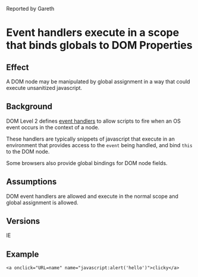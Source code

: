 Reported by Gareth

# Event handlers execute in a scope that binds globals to DOM Properties #

## Effect ##
A DOM node may be manipulated by global assignment in a way that could execute unsanitized javascript.


## Background ##
DOM Level 2 defines [event handlers](http://www.w3.org/TR/DOM-Level-3-Events/events.html#Events-eventgroupings) to allow scripts to fire when an OS event occurs in the context of a node.

These handlers are typically snippets of javascript that execute in an environment that provides access to the `event` being handled, and bind `this` to the DOM node.

Some browsers also provide global bindings for DOM node fields.


## Assumptions ##
DOM event handlers are allowed and execute in the normal scope and global assignment is allowed.


## Versions ##
IE


## Example ##
```
<a onclick="URL=name" name="javascript:alert('hello')">clicky</a>
```